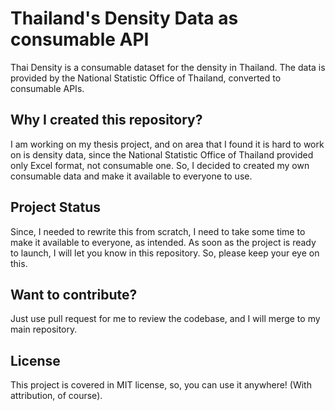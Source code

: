 # Thailand's Density Data as consumable API
Thai Density is a consumable dataset for the density in Thailand. The data is provided by the National Statistic Office of Thailand, converted to consumable APIs.

## Why I created this repository?
I am working on my thesis project, and on area that I found it is hard to work on is density data, since the National Statistic Office of Thailand provided only Excel format, not consumable one. So, I decided to created my own consumable data and make it available to everyone to use.

## Project Status
Since, I needed to rewrite this from scratch, I need to take some time to make it available to everyone, as intended. As soon as the project is ready to launch, I will let you know in this repository. So, please keep your eye on this.

## Want to contribute?
Just use pull request for me to review the codebase, and I will merge to my main repository.

## License
This project is covered in MIT license, so, you can use it anywhere! (With attribution, of course).
